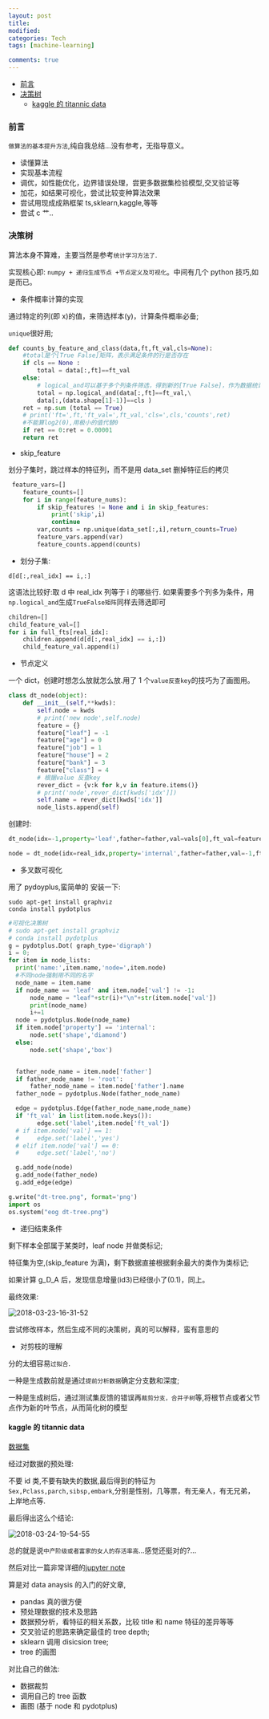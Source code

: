 ```yaml
---
layout: post
title:
modified:
categories: Tech
tags: [machine-learning]

comments: true
---
```


<!-- TOC -->

- [前言](#前言)
- [决策树](#决策树)
  - [kaggle 的 titannic data](#kaggle的titannic-data)

<!-- /TOC -->

### 前言

`做算法的基本提升方法`,纯自我总结...没有参考，无指导意义。

- 读懂算法
- 实现基本流程
- 调优，如性能优化，边界错误处理，尝更多数据集检验模型,交叉验证等
- 加花，如结果可视化，尝试比较变种算法效果
- 尝试用现成成熟框架 ts,sklearn,kaggle,等等
- 尝试 c 艹..

### 决策树

算法本身不算难，主要当然是参考`统计学习方法了`.

实现核心即: `numpy + 递归生成节点 +节点定义及可视化`。中间有几个 python 技巧,如是而已。

- 条件概率计算的实现

通过特定的列(即 x)的值，来筛选样本(y)，计算条件概率必备;

`unique`很好用;

```python
def counts_by_feature_and_class(data,ft,ft_val,cls=None):
    #total是个[True False]矩阵，表示满足条件的行是否存在
    if cls == None :
        total = data[:,ft]==ft_val
    else:
        # logical_and可以基于多个列条件筛选，得到新的[True False]，作为数据统计
        total = np.logical_and(data[:,ft]==ft_val,\
        data[:,(data.shape[1]-1)]==cls )
    ret = np.sum (total == True)
    # print('ft=',ft,'ft_val=',ft_val,'cls=',cls,'counts',ret)
    #不能算log2(0),用极小的值代替0
    if ret == 0:ret = 0.00001
    return ret


```

- skip_feature

划分子集时，跳过样本的特征列，而不是用 data_set 删掉特征后的拷贝

```py
 feature_vars=[]
    feature_counts=[]
    for i in range(feature_nums):
        if skip_features != None and i in skip_features:
            print('skip',i)
            continue
        var,counts = np.unique(data_set[:,i],return_counts=True)
        feature_vars.append(var)
        feature_counts.append(counts)
```

- 划分子集:

`d[d[:,real_idx] == i,:]`

这语法比较好:取 d 中 real_idx 列等于 i 的哪些行.
如果需要多个列多为条件，用`np.logical_and`生成`TrueFalse矩阵`同样去筛选即可

```py
children=[]
child_feature_val=[]
for i in full_fts[real_idx]:
    children.append(d[d[:,real_idx] == i,:])
    child_feature_val.append(i)
```

- 节点定义

一个 dict，创建时想怎么放就怎么放.用了 1 个`value反查key`的技巧为了画图用。

```py
class dt_node(object):
    def __init__(self,**kwds):
        self.node = kwds
        # print('new node',self.node)
        feature = {}
        feature["leaf"] = -1
        feature["age"] = 0
        feature["job"] = 1
        feature["house"] = 2
        feature["bank"] = 3
        feature["class"] = 4
        # 根据value 反查key
        rever_dict = {v:k for k,v in feature.items()}
        # print('node',rever_dict[kwds['idx']])
        self.name = rever_dict[kwds['idx']]
        node_lists.append(self)

```

创建时:

```py
dt_node(idx=-1,property='leaf',father=father,val=vals[0],ft_val=feature_val[j])

node = dt_node(idx=real_idx,property='internal',father=father,val=-1,ft_val=feature_val[j])
```

- 多叉数可视化

用了 pydoyplus,蛮简单的
安装一下:

```
sudo apt-get install graphviz
conda install pydotplus
```

```py
#可视化决策树
# sudo apt-get install graphviz
# conda install pydotplus
g = pydotplus.Dot( graph_type='digraph')
i = 0;
for item in node_lists:
  print('name:',item.name,'node=',item.node)
  #不同node强制用不同的名字
  node_name = item.name
  if node_name == 'leaf' and item.node['val'] != -1:
      node_name = "leaf"+str(i)+"\n"+str(item.node['val'])
      print(node_name)
      i+=1
  node = pydotplus.Node(node_name)
  if item.node['property'] == 'internal':
      node.set('shape','diamond')
  else:
      node.set('shape','box')


  father_node_name = item.node['father']
  if father_node_name != 'root':
      father_node_name = item.node['father'].name
  father_node = pydotplus.Node(father_node_name)

  edge = pydotplus.Edge(father_node_name,node_name)
  if 'ft_val' in list(item.node.keys()):
        edge.set('label',item.node['ft_val'])
  # if item.node['val'] == 1:
  #     edge.set('label','yes')
  # elif item.node['val'] == 0:
  #     edge.set('label','no')

  g.add_node(node)
  g.add_node(father_node)
  g.add_edge(edge)

g.write("dt-tree.png", format='png')
import os
os.system("eog dt-tree.png")

```

- 递归结束条件

剩下样本全部属于某类时，leaf node 并做类标记;

特征集为空,(skip_feature 为满)，剩下数据直接根据剩余最大的类作为类标记;

如果计算 g_D_A 后，发现信息增量(id3)已经很小了(0.1)，同上。

最终效果:

![2018-03-23-16-31-52](https://images-1257933000.cos.ap-chengdu.myqcloud.com/2018-03-23-16-31-52.png)

尝试修改样本，然后生成不同的决策树，真的可以解释，蛮有意思的

- 对剪枝的理解

分的太细容易`过拟合`.

一种是生成数前就是通过`提前分析数据`确定分支数和深度;

一种是生成树后，通过测试集反馈的错误再`裁剪分支，合并子树`等,将根节点或者父节点作为新的叶节点，从而简化树的模型

#### kaggle 的 titannic data

[数据集](https://www.kaggle.com/c/titanic/data)

经过对数据的预处理:

不要 id 类,不要有缺失的数据,最后得到的特征为`Sex,Pclass,parch,sibsp,embark`,分别是性别，几等票，有无亲人，有无兄弟，上岸地点等.

最后得出这么个结论:

![2018-03-24-19-54-55](https://images-1257933000.cos.ap-chengdu.myqcloud.com/2018-03-24-19-54-55.png)

总的就是说`中产阶级或者富家的女人的存活率高`...感觉还挺对的?...

然后对比一篇非常详细的[jupyter note](https://www.kaggle.com/dmilla/introduction-to-decision-trees-titanic-dataset)

算是对 data anaysis 的入门的好文章,

- pandas 真的很方便
- 预处理数据的技术及思路
- 数据预分析，看特征的相关系数，比较 title 和 name 特征的差异等等
- 交叉验证的思路来确定最佳的 tree depth;
- sklearn 调用 disicsion tree;
- tree 的画图

对比自己的做法:

- 数据裁剪
- 调用自己的 tree 函数
- 画图 (基于 node 和 pydotplus)
